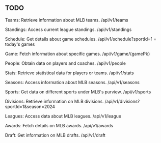 ## TODO

Teams: Retrieve information about MLB teams.
/api/v1/teams

Standings: Access current league standings.
/api/v1/standings

Schedule: Get details about game schedules.
/api/v1/schedule?sportId=1 = today's games

Game: Fetch information about specific games.
/api/v1/game/{gamePk}

People: Obtain data on players and coaches.
/api/v1/people

Stats: Retrieve statistical data for players or teams.
/api/v1/stats

Seasons: Access information about MLB seasons.
/api/v1/seasons

Sports: Get data on different sports under MLB's purview.
/api/v1/sports

Divisions: Retrieve information on MLB divisions.
/api/v1/divisions?sportId=1&season=2024

Leagues: Access data about MLB leagues.
/api/v1/league

Awards: Fetch details on MLB awards.
/api/v1/awards

Draft: Get information on MLB drafts.
/api/v1/draft
